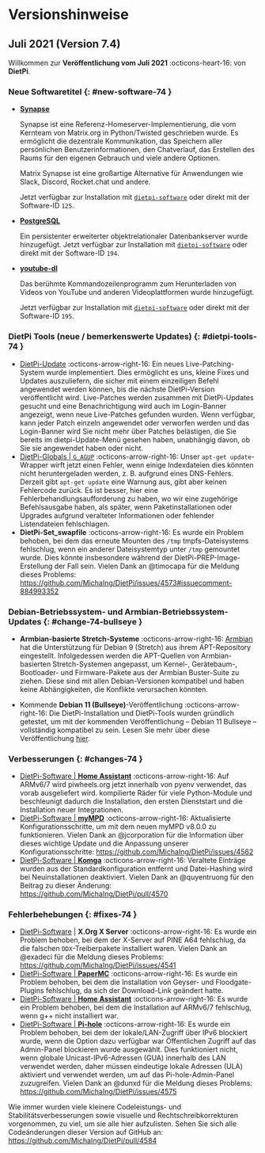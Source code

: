 ﻿# Versionshinweise

## Juli 2021 (Version 7.4)

Willkommen zur **Veröffentlichung vom Juli 2021** :octicons-heart-16: von **DietPi**.

### Neue Softwaretitel {: #new-software-74 }

- [**Synapse**](../../software/social/#synapse)

    Synapse ist eine Referenz-Homeserver-Implementierung, die vom Kernteam von Matrix.org in Python/Twisted geschrieben wurde. Es ermöglicht die dezentrale Kommunikation, das Speichern aller persönlichen Benutzerinformationen, den Chatverlauf, das Erstellen des Raums für den eigenen Gebrauch und viele andere Optionen.

    Matrix Synapse ist eine großartige Alternative für Anwendungen wie Slack, Discord, Rocket.chat und andere.

    Jetzt verfügbar zur Installation mit [`dietpi-software`](../../dietpi_tools/#dietpi-software) oder direkt mit der Software-ID `125`.

- [**PostgreSQL**](../../software/databases/#postgresql)

    Ein persistenter erweiterter objektrelationaler Datenbankserver wurde hinzugefügt. Jetzt verfügbar zur Installation mit [`dietpi-software`](../../dietpi_tools/#dietpi-software) oder direkt mit der Software-ID `194`.

- [**youtube-dl**](../../software/bittorrent/#youtube-dl)

    Das berühmte Kommandozeilenprogramm zum Herunterladen von Videos von YouTube und anderen Videoplattformen wurde hinzugefügt.

    Jetzt verfügbar zur Installation mit [`dietpi-software`](../../dietpi_tools/#dietpi-software) oder direkt mit der Software-ID `195`.

### DietPi Tools (neue / bemerkenswerte Updates) {: #dietpi-tools-74 }

- [DietPi-Update](../../dietpi_tools/#dietpi-update) :octicons-arrow-right-16: Ein neues Live-Patching-System wurde implementiert. Dies ermöglicht es uns, kleine Fixes und Updates auszuliefern, die sicher mit einem einzeiligen Befehl angewendet werden können, bis die nächste DietPi-Version veröffentlicht wird. Live-Patches werden zusammen mit DietPi-Updates gesucht und eine Benachrichtigung wird auch im Login-Banner angezeigt, wenn neue Live-Patches gefunden wurden. Wenn verfügbar, kann jeder Patch einzeln angewendet oder verworfen werden und das Login-Banner wird Sie nicht mehr über Patches belästigen, die Sie bereits im dietpi-Update-Menü gesehen haben, unabhängig davon, ob Sie sie angewendet haben oder nicht.
- [DietPi-Globals | `G_AGUP`](../../dietpi_tools/#useful-dietpi-shell-functions) :octicons-arrow-right-16: Unser `apt-get update`-Wrapper wirft jetzt einen Fehler, wenn einige Indexdateien dies könnten nicht heruntergeladen werden, z. B. aufgrund eines DNS-Fehlers. Derzeit gibt `apt-get update` eine Warnung aus, gibt aber keinen Fehlercode zurück. Es ist besser, hier eine Fehlerbehandlungsaufforderung zu haben, wo wir eine zugehörige Befehlsausgabe haben, als später, wenn Paketinstallationen oder Upgrades aufgrund veralteter Informationen oder fehlender Listendateien fehlschlagen.
- **DietPi-Set_swapfile** :octicons-arrow-right-16: Es wurde ein Problem behoben, bei dem das erneute Mounten des `/tmp` tmpfs-Dateisystems fehlschlug, wenn ein anderer Dateisystemtyp unter `/tmp` gemountet wurde. Dies könnte insbesondere während der DietPi-PREP-Image-Erstellung der Fall sein. Vielen Dank an @timocapa für die Meldung dieses Problems: <https://github.com/MichaIng/DietPi/issues/4573#issuecomment-884993352>

### Debian-Betriebssystem- und Armbian-Betriebssystem-Updates {: #change-74-bullseye }

- **Armbian-basierte Stretch-Systeme** :octicons-arrow-right-16: [Armbian](https://www.armbian.com/) hat die Unterstützung für Debian 9 (Stretch) aus ihrem APT-Repository eingestellt. Infolgedessen werden die APT-Quellen von Armbian-basierten Stretch-Systemen angepasst, um Kernel-, Gerätebaum-, Bootloader- und Firmware-Pakete aus der Armbian Buster-Suite zu ziehen. Diese sind mit allen Debian-Versionen kompatibel und haben keine Abhängigkeiten, die Konflikte verursachen könnten.

- Kommende **Debian 11 (Bullseye)**-Veröffentlichung :octicons-arrow-right-16: Die DietPi-Installation und DietPi-Tools wurden gründlich getestet, um mit der kommenden Veröffentlichung – Debian 11 Bullseye – vollständig kompatibel zu sein. Lesen Sie mehr über diese Veröffentlichung [hier](https://www.debian.org/releases/bullseye/releasenotes).

### Verbesserungen {: #changes-74 }

- [DietPi-Software | **Home Assistant**](../../software/home_automation/#home-assistant) :octicons-arrow-right-16: Auf ARMv6/7 wird piwheels.org jetzt innerhalb von pyenv verwendet, das vorab ausgeliefert wird. kompilierte Räder für viele Python-Module und beschleunigt dadurch die Installation, den ersten Dienststart und die Installation neuer Integrationen.
- [DietPi-Software | **myMPD**](../../software/media/#mympd) :octicons-arrow-right-16: Aktualisierte Konfigurationsschritte, um mit dem neuen myMPD v8.0.0 zu funktionieren. Vielen Dank an @jcorporation für die Information über dieses wichtige Update und die Anpassung unserer Konfigurationsschritte: <https://github.com/MichaIng/DietPi/issues/4562>
- [DietPi-Software | **Komga**](../../software/media/#komga) :octicons-arrow-right-16: Veraltete Einträge wurden aus der Standardkonfiguration entfernt und Datei-Hashing wird bei Neuinstallationen deaktiviert. Vielen Dank an @quyentruong für den Beitrag zu dieser Änderung: <https://github.com/MichaIng/DietPi/pull/4570>

### Fehlerbehebungen {: #fixes-74 }

- [DietPi-Software](../../software/) | **X.Org X Server** :octicons-arrow-right-16: Es wurde ein Problem behoben, bei dem der X-Server auf PINE A64 fehlschlug, da die falschen `DDX`-Treiberpakete installiert waren. Vielen Dank an @exadeci für die Meldung dieses Problems: <https://github.com/MichaIng/DietPi/issues/4541>
- [DietPi-Software | **PaperMC**](../../software/gaming/#papermc) :octicons-arrow-right-16: Es wurde ein Problem behoben, bei dem die Installation von Geyser- und Floodgate-Plugins fehlschlug, da sich der Download-Link geändert hatte.
- [DietPi-Software | **Home Assistant**](../../software/home_automation/#home-assistant) :octicons-arrow-right-16: Es wurde ein Problem behoben, bei dem die Installation auf ARMv6/7 fehlschlug, wenn g++ nicht installiert war.
- [DietPi-Software | **Pi-hole**](../../software/dns_servers/#pi-hole) :octicons-arrow-right-16: Es wurde ein Problem behoben, bei dem der lokale/LAN-Zugriff über IPv6 blockiert wurde, wenn die Option dazu verfügbar war Öffentlichen Zugriff auf das Admin-Panel blockieren wurde ausgewählt. Dies funktioniert nicht, wenn globale Unicast-IPv6-Adressen (GUA) innerhalb des LAN verwendet werden, daher müssen eindeutige lokale Adressen (ULA) aktiviert und verwendet werden, um auf das Pi-hole-Admin-Panel zuzugreifen. Vielen Dank an @dunxd für die Meldung dieses Problems: <https://github.com/MichaIng/DietPi/issues/4575>

Wie immer wurden viele kleinere Codeleistungs- und Stabilitätsverbesserungen sowie visuelle und Rechtschreibkorrekturen vorgenommen, zu viel, um sie alle hier aufzulisten. Sehen Sie sich alle Codeänderungen dieser Version auf GitHub an: <https://github.com/MichaIng/DietPi/pull/4584>
